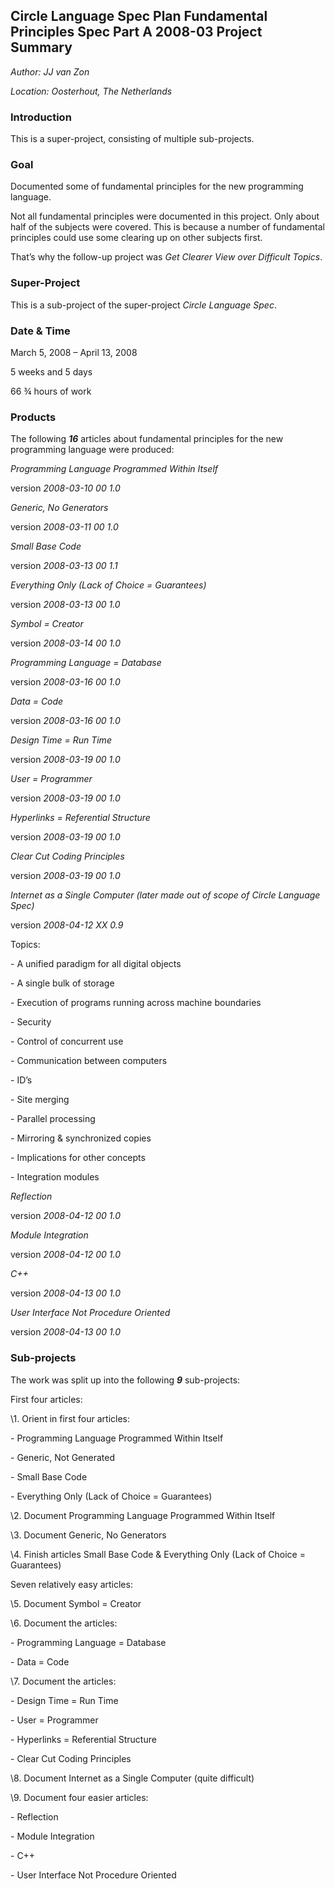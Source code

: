 ﻿**Circle Language Spec Plan
Fundamental Principles Spec Part A
2008-03
Project Summary**
----------------------------------

*Author: JJ van Zon*

*Location: Oosterhout, The Netherlands*

### **Introduction**
This is a super-project, consisting of multiple sub-projects.
### **Goal**
Documented some of fundamental principles for the new programming language.

Not all fundamental principles were documented in this project. Only about half of the subjects were covered. This is because a number of fundamental principles could use some clearing up on other subjects first.

That’s why the follow-up project was *Get Clearer View over Difficult Topics*.
### **Super-Project**
This is a sub-project of the super-project *Circle Language Spec*.
### **Date & Time**
March 5, 2008 – April 13, 2008

5 weeks and 5 days

66 ¾ hours of work
### **Products**
The following ***16*** articles about fundamental principles for the new programming language were produced:

*Programming Language Programmed Within Itself* 

version  *2008-03-10 00  1.0*

*Generic, No Generators*

version  *2008-03-11 00  1.0*

*Small Base Code*

version  *2008-03-13 00  1.1* 

*Everything Only (Lack of Choice = Guarantees)*

version  *2008-03-13 00  1.0*

*Symbol = Creator*

version  *2008-03-14 00  1.0*

*Programming Language = Database*

version  *2008-03-16 00  1.0*

*Data = Code*

version  *2008-03-16 00  1.0*

*Design Time = Run Time*

version  *2008-03-19 00  1.0*

*User = Programmer*

version  *2008-03-19 00  1.0*

*Hyperlinks = Referential Structure*

version  *2008-03-19 00  1.0*

*Clear Cut Coding Principles*

version  *2008-03-19 00  1.0*

*Internet as a Single Computer (later made out of scope of Circle Language Spec)*

version  *2008-04-12 XX  0.9*

Topics:

\- A unified paradigm for all digital objects

\- A single bulk of storage

\- Execution of programs running across machine boundaries

\- Security

\- Control of concurrent use

\- Communication between computers

\- ID’s

\- Site merging

\- Parallel processing

\- Mirroring & synchronized copies

\- Implications for other concepts

\- Integration modules

*Reflection*

version  *2008-04-12 00  1.0* 

*Module Integration*

version  *2008-04-12 00  1.0* 

*C++*

version  *2008-04-13 00  1.0*  

*User Interface Not Procedure Oriented*

version  *2008-04-13 00  1.0* 
### **Sub-projects**
The work was split up into the following ***9*** sub-projects:

First four articles:

\1. Orient in first four articles:

\- Programming Language Programmed Within Itself

\- Generic, Not Generated

\- Small Base Code

\- Everything Only (Lack of Choice = Guarantees)

\2. Document Programming Language Programmed Within Itself

\3. Document Generic, No Generators

\4. Finish articles Small Base Code & Everything Only (Lack of Choice = Guarantees)

Seven relatively easy articles:

\5. Document Symbol = Creator

\6. Document the articles:

\- Programming Language = Database

\- Data = Code

\7. Document the articles:

\- Design Time = Run Time

\- User = Programmer

\- Hyperlinks = Referential Structure

\- Clear Cut Coding Principles

\8. Document Internet as a Single Computer (quite difficult)

\9. Document four easier articles:

\- Reflection

\- Module Integration

\- C++

\- User Interface Not Procedure Oriented


